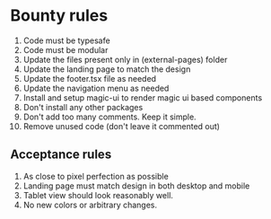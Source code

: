 # Bounty rules

1. Code must be typesafe
2. Code must be modular
3. Update the files present only in (external-pages) folder
4. Update the landing page to match the design
5. Update the footer.tsx file as needed
6. Update the navigation menu as needed
7. Install and setup magic-ui to render magic ui based components
8. Don't install any other packages
9. Don't add too many comments. Keep it simple.
10. Remove unused code (don't leave it commented out)


## Acceptance rules

1. As close to pixel perfection as possible
2. Landing page must match design in both desktop and mobile
3. Tablet view should look reasonably well.
4. No new colors or arbitrary changes.
